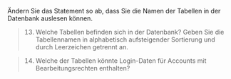 Ändern Sie das Statement so ab, dass Sie die Namen der Tabellen in der Datenbank auslesen können.

>13) Welche Tabellen befinden sich in der Datenbank? Geben Sie die Tabellennamen in alphabetisch aufsteigender Sortierung und durch Leerzeichen getrennt an.

>14) Welche der Tabellen könnte Login-Daten für Accounts mit Bearbeitungsrechten enthalten?